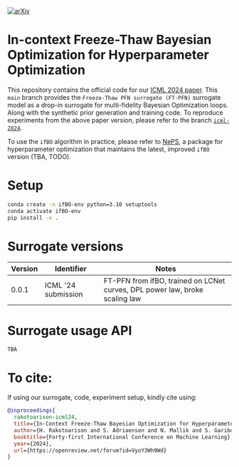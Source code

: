 [![arXiv](https://img.shields.io/badge/arXiv-2105.09821-b31b1b.svg)](https://arxiv.org/abs/2404.16795)

# In-context Freeze-Thaw Bayesian Optimization for Hyperparameter Optimization

This repository contains the official code for our [ICML 2024 paper](https://openreview.net/forum?id=VyoY3Wh9Wd). This `main` branch provides the `Freeze-Thaw PFN surrogate (FT-PFN)` surrogate model as a drop-in surrogate for multi-fidelity Bayesian Optimization loops. Along with the synthetic prior generation and training code. To reproduce experiments from the above paper version, please refer to the branch [`icml-2024`](https://github.com/automl/ifBO/tree/icml-2024).

To use the `ifBO` algorithm in practice, please refer to [NePS](https://automl.github.io/neps/latest/), a package for hyperparameter optimization that maintains the latest, improved `ifBO` version (TBA, TODO).

# Setup

```bash
conda create -n ifBO-env python=3.10 setuptools
conda activate ifBO-env
pip install -e .
```


# Surrogate versions

| Version | Identifier | Notes |
| -------- | -------- | -------- |
| 0.0.1 | ICML '24 submission | FT-PFN from ifBO, trained on LCNet curves, DPL power law, broke scaling law |


# Surrogate usage API

```
TBA
```

# To cite:

If using our surrogate, code, experiment setup, kindly cite using:
```bibtex
@inproceedings{
  rakotoarison-icml24,
  title={In-Context Freeze-Thaw Bayesian Optimization for Hyperparameter Optimization},
  author={H. Rakotoarison and S. Adriaensen and N. Mallik and S. Garibov and E. Bergman and F. Hutter},
  booktitle={Forty-first International Conference on Machine Learning},
  year={2024},
  url={https://openreview.net/forum?id=VyoY3Wh9Wd}
}
```
